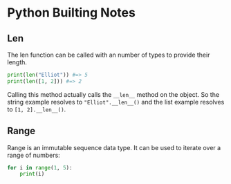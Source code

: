# Python Builting Notes

## Len

The len function can be called with an number of types to provide their length.

```python
print(len("Elliot")) #=> 5
print(len([1, 2])) #=> 2
```

Calling this method actually calls the `__len__` method on the object.  So the string example resolves to `"Elliot".__len__()` and the list example resolves to `[1, 2].__len__()`.

## Range

Range is an immutable sequence data type.  It can be used to iterate over a range of numbers:

```python
for i in range(1, 5):
    print(i)
```